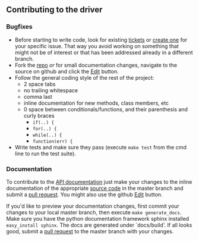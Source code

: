 ## Contributing to the driver

### Bugfixes

- Before starting to write code, look for existing [tickets](https://github.com/mongodb/node-mongodb-native/issues) or [create one](https://github.com/mongodb/node-mongodb-native/issues/new) for your specific issue. That way you avoid working on something that might not be of interest or that has been addressed already in a different branch.
- Fork the [repo](https://github.com/mongodb/node-mongodb-native) _or_ for small documentation changes, navigate to the source on github and click the [Edit](https://github.com/blog/844-forking-with-the-edit-button) button.
- Follow the general coding style of the rest of the project:
  - 2 space tabs
  - no trailing whitespace
  - comma last
  - inline documentation for new methods, class members, etc
  - 0 space between conditionals/functions, and their parenthesis and curly braces
    - `if(..) {`
    - `for(..) {`
    - `while(..) {`
    - `function(err) {`
- Write tests and make sure they pass (execute `make test` from the cmd line to run the test suite).

### Documentation

To contribute to the [API documentation](http://mongodb.github.com/node-mongodb-native/) just make your changes to the inline documentation of the appropriate [source code](https://github.com/mongodb/node-mongodb-native/tree/master/docs) in the master branch and submit a [pull request](https://help.github.com/articles/using-pull-requests/). You might also use the github [Edit](https://github.com/blog/844-forking-with-the-edit-button) button.

If you'd like to preview your documentation changes, first commit your changes to your local master branch, then execute `make generate_docs`. Make sure you have the python documentation framework sphinx installed `easy_install sphinx`. The docs are generated under `docs/build'. If all looks good, submit a [pull request](https://help.github.com/articles/using-pull-requests/) to the master branch with your changes.
